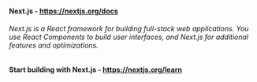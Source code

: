 #### Next.js - https://nextjs.org/docs

###### Next.js is a React framework for building full-stack web applications. You use React Components to build user interfaces, and Next.js for additional features and optimizations.

#### Start building with Next.js - https://nextjs.org/learn
 

